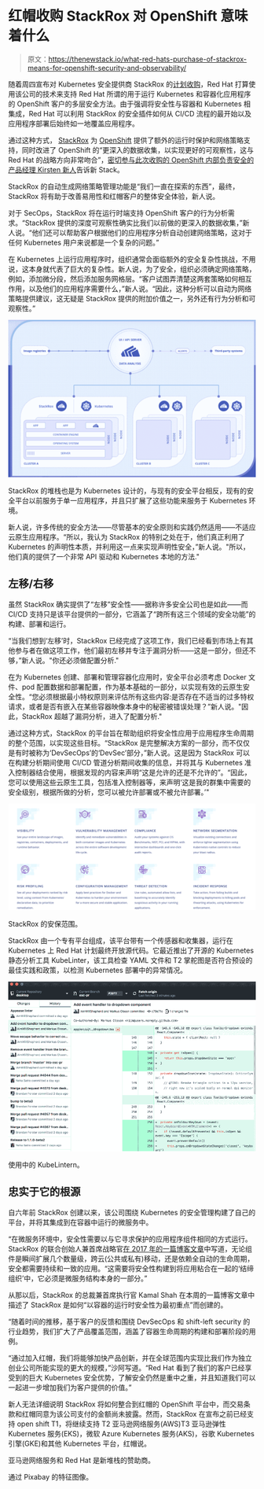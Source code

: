 # 红帽收购 StackRox 对 OpenShift 意味着什么

> 原文：<https://thenewstack.io/what-red-hats-purchase-of-stackrox-means-for-openshift-security-and-observability/>

随着周四宣布对 Kubernetes 安全提供商 StackRox 的[计划收购](https://www.redhat.com/en/about/press-releases/red-hat-acquire-kubernetes-native-security-leader-stackrox?source=pressreleaselisting)，Red Hat 打算使用该公司的技术来支持 Red Hat 所谓的用于运行 Kubernetes 和容器化应用程序的 OpenShift 客户的多层安全方法。由于强调将安全性与容器和 Kubernetes 相集成，Red Hat 可以利用 StackRox 的安全插件如何从 CI/CD 流程的最开始以及应用程序部署后始终如一地覆盖应用程序。

通过这种方式， [StackRox](https://www.stackrox.com/) 为 [OpenShift](https://www.openshift.com/) 提供了额外的运行时保护和网络策略支持，同时改进了 OpenShift 的“更深入的数据收集，以实现更好的可观察性，这与 Red Hat 的战略方向非常吻合”，[密切参与此次收购的 OpenShift 内部负责安全的产品经理 Kirsten 新人](https://www.linkedin.com/in/kirsten-newcomer-36ab91/)告诉新 Stack。

StackRox 的自动生成网络策略管理功能是“我们一直在探索的东西”，最终，StackRox 将有助于改善易用性和红帽客户的整体安全体验，新人说。

对于 SecOps，StackRox 将在运行时端支持 OpenShift 客户的行为分析需求。“StackRox 提供的深度可观察性确实比我们以前做的更深入的数据收集，”新人说。“他们还可以帮助客户根据他们的应用程序分析自动创建网络策略，这对于任何 Kubernetes 用户来说都是一个复杂的问题。”

在 Kubernetes 上运行应用程序时，组织通常会面临额外的安全复杂性挑战，不用说，这本身就代表了巨大的复杂性。新人说，为了安全，组织必须确定网络策略，例如，添加微分段，然后添加服务网格层。“客户试图弄清楚这两套策略如何相互作用，以及他们的应用程序需要什么，”新人说。“因此，这种分析可以自动为网络策略提供建议，这无疑是 StackRox 提供的附加价值之一，另外还有行为分析和可观察性。”

![](img/16462f6661fdb20ce7112c63b7080848.png)

StackRox 的堆栈也是为 Kubernetes 设计的，与现有的安全平台相反，现有的安全平台以前服务于单一应用程序，并且只扩展了这些功能来服务于 Kubernetes 环境。

新人说，许多传统的安全方法——尽管基本的安全原则和实践仍然适用——不适应云原生应用程序。“所以，我认为 StackRox 的特别之处在于，他们真正利用了 Kubernetes 的声明性本质，并利用这一点来实现声明性安全，”新人说。"所以，他们真的提供了一个非常 API 驱动和 Kubernetes 本地的方法."

## 左移/右移

虽然 StackRox 确实提供了“左移”安全性——据称许多安全公司也是如此——而 CI/CD 支持只是该平台提供的一部分，它涵盖了“跨所有这三个领域的安全功能”的构建、部署和运行。

“当我们想到‘左移’时，StackRox 已经完成了这项工作，我们已经看到市场上有其他参与者在做这项工作，他们最初左移并专注于漏洞分析——这是一部分，但还不够，”新人说。"你还必须做配置分析."

在为 Kubernetes 创建、部署和管理容器化应用时，安全平台必须考虑 Docker 文件、pod 配置数据和部署配置，作为基本基础的一部分，以实现有效的云原生安全性。“您必须根据最小特权原则来评估所有这些内容:是否存在不适当的过多特权请求，或者是否有嵌入在某些容器映像本身中的秘密被错误处理？”新人说。"因此，StackRox 超越了漏洞分析，进入了配置分析."

通过这种方式，StackRox 的平台旨在帮助组织将安全性应用于应用程序生命周期的整个范围，以实现这些目标。“StackRox 是完整解决方案的一部分，而不仅仅是有时被称为‘DevSecOps’的‘DevSec’部分，”新人说。这是因为 StackRox 可以在构建分析期间使用 CI/CD 管道分析期间收集的信息，并将其与 Kubernetes 准入控制器结合使用，根据发现的内容来声明“这是允许的还是不允许的”。“因此，您可以使用这些云原生工具，包括准入控制器等，来声明‘这是我的群集中需要的安全级别，根据所做的分析，您可以被允许部署或不被允许部署。’"

![](img/36f08db82e38b3e0df652f9a04d26f12.png)

StackRox 的安保范围。

StackRox 由一个专有平台组成，该平台带有一个传感器和收集器，运行在 Kubernetes 上 Red Hat 计划最终开放源代码。它最近推出了开源的 Kubernetes 静态分析工具 KubeLinter，该工具检查 YAML 文件和 T2 掌舵图是否符合预设的最佳实践和政策，以检测 Kubernetes 部署中的异常情况。

![](img/943c386b24e52aaf12d9f6126f9abbbb.png)

使用中的 KubeLintern。

## 忠实于它的根源

自六年前 StackRox 创建以来，该公司围绕 Kubernetes 的安全管理构建了自己的平台，并将其集成到在容器中运行的微服务中。

“在微服务环境中，安全性需要以与它寻求保护的应用程序组件相同的方式运行。StackRox 的联合创始人兼首席战略官[在 2017 年的一篇](https://www.linkedin.com/in/weiliendang)[博客文章](https://www.stackrox.com/post/2017/07/introducing-stackrox-a-modern-security-platform-for-the-microservices-age/?utm_source=thenewstack&utm_medium=website&utm_campaign=platform)中写道，无论组件是瞬间扩展几个数量级，跨云(公共或私有)移动，还是依赖全自动的生命周期，安全都需要持续和一致的应用。“这需要将安全性构建到将应用粘合在一起的‘结缔组织’中，它必须是微服务结构本身的一部分。”

从那以后，StackRox 的总裁兼首席执行官 Kamal Shah 在本周的一篇博客文章中描述了 StackRox 是如何“以容器的运行时安全性为最初重点”而创建的。

“随着时间的推移，基于客户的反馈和围绕 DevSecOps 和 shift-left security 的行业趋势，我们扩大了产品覆盖范围，涵盖了容器生命周期的构建和部署阶段的用例。

“通过加入红帽，我们将能够加快产品创新，并在全球范围内实现比我们作为独立创业公司所能实现的更大的规模，”沙阿写道。“Red Hat 看到了我们的客户已经享受到的巨大 Kubernetes 安全优势，了解安全仍然是重中之重，并且知道我们可以一起进一步增加我们为客户提供的价值。”

新人无法详细说明 StackRox 将如何整合到红帽的 OpenShift 平台中，而交易条款和红帽同意为该公司支付的金额尚未披露。然而，StackRox 在宣布之前已经支持 open shift T1，将继续支持 T2 亚马逊网络服务(AWS)T3 亚马逊弹性 Kubernetes 服务(EKS)，微软 Azure Kubernetes 服务(AKS)，谷歌 Kubernetes 引擎(GKE)和其他 Kubernetes 平台，红帽说。

亚马逊网络服务和 Red Hat 是新堆栈的赞助商。

通过 Pixabay 的特征图像。

<svg xmlns:xlink="http://www.w3.org/1999/xlink" viewBox="0 0 68 31" version="1.1"><title>Group</title> <desc>Created with Sketch.</desc></svg>